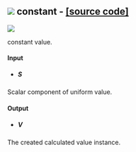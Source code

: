 ## ![](https://github.com/Eddy3D-Dev/Eddy3D/tree/dev/Documentation/Images/Icons/constant.png) constant - [[source code]](https://github.com/Eddy3D-Dev/Eddy3D/tree/dev/constant.cs)

![](https://github.com/Eddy3D-Dev/Eddy3D/tree/dev/Documentation/Images/Components/constant.png)

constant value.

#### Input
* ##### S 
Scalar component of uniform value.

#### Output
* ##### V
The created calculated value instance.